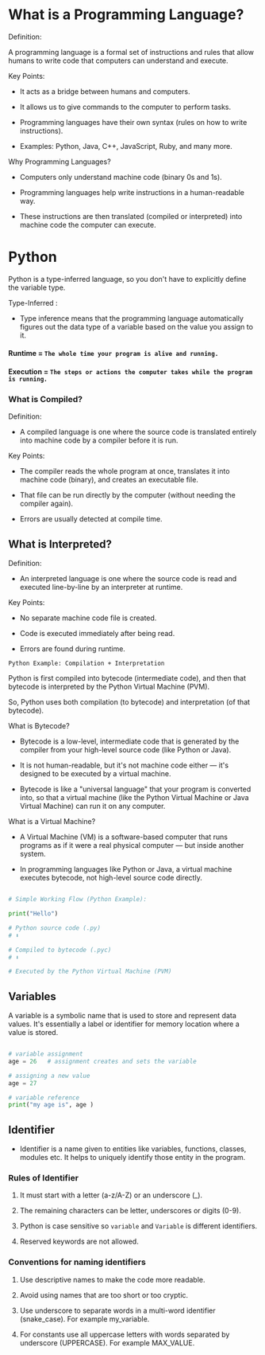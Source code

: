 # What is a Programming Language?

Definition:

A programming language is a formal set of instructions and rules that allow humans to write code that computers can understand and execute.

Key Points:

- It acts as a bridge between humans and computers.

- It allows us to give commands to the computer to perform tasks.

- Programming languages have their own syntax (rules on how to write instructions).

- Examples: Python, Java, C++, JavaScript, Ruby, and many more.

Why Programming Languages?

- Computers only understand machine code (binary 0s and 1s).

- Programming languages help write instructions in a human-readable way.

- These instructions are then translated (compiled or interpreted) into machine code the computer can execute.

# Python 

Python is a type-inferred language, so you don't have to explicitly define the variable type.

Type-Inferred : 
- Type inference means that the programming language automatically figures out the data type of a variable based on the value you assign to it.

#### Runtime = `The whole time your program is alive and running.`

#### Execution = `The steps or actions the computer takes while the program is running.`


### What is Compiled?

Definition:

- A compiled language is one where the source code is translated entirely into machine code by a compiler before it is run.

Key Points:

- The compiler reads the whole program at once, translates it into machine code (binary), and creates an executable file.

- That file can be run directly by the computer (without needing the compiler again).

- Errors are usually detected at compile time.

## What is Interpreted?
Definition:

- An interpreted language is one where the source code is read and executed line-by-line by an interpreter at runtime.

Key Points:

- No separate machine code file is created.

- Code is executed immediately after being read.

- Errors are found during runtime.

`Python Example: Compilation + Interpretation`

Python is first compiled into bytecode (intermediate code), and then that bytecode is interpreted by the Python Virtual Machine (PVM).

So, Python uses both compilation (to bytecode) and interpretation (of that bytecode).

What is Bytecode?

- Bytecode is a low-level, intermediate code that is generated by the compiler from your high-level source code (like Python or Java).

- It is not human-readable, but it's not machine code either — it's designed to be executed by a virtual machine.

- Bytecode is like a "universal language" that your program is converted into, so that a virtual machine (like the Python Virtual Machine or Java Virtual Machine) can run it on any computer.

What is a Virtual Machine?

- A Virtual Machine (VM) is a software-based computer that runs programs as if it were a real physical computer — but inside another system.

- In programming languages like Python or Java, a virtual machine executes bytecode, not high-level source code directly.


```python

# Simple Working Flow (Python Example):

print("Hello")

# Python source code (.py)
# ⬇️

# Compiled to bytecode (.pyc)
# ⬇️

# Executed by the Python Virtual Machine (PVM)

```


## Variables 

A variable is a symbolic name that is used to store and represent data values. It's essentially a label or identifier for memory location where a value is stored.


```python

# variable assignment
age = 26   # assignment creates and sets the variable

# assigning a new value 
age = 27

# variable reference 
print("my age is", age )

```

## Identifier 

- Identifier is a name given to entities like variables, functions, classes, modules etc. It helps to uniquely identify those entity in the program.

### Rules of Identifier 

1. It must start with a letter (a-z/A-Z) or an underscore (_).

2. The remaining characters can be letter, underscores or digits (0-9).

3. Python is case sensitive so `variable` and `Variable` is different identifiers.

4. Reserved keywords are not allowed.

### Conventions for naming identifiers

1. Use descriptive names to make the code more readable.

2. Avoid using names that are too short or too cryptic.

3. Use underscore to separate words in a multi-word identifier (snake_case). For example my_variable.

4. For constants use all uppercase letters with words separated by underscore (UPPERCASE). For example MAX_VALUE.

